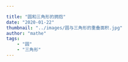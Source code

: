 ```yaml
---

title: "圆和三角形的拥抱"
date: "2020-01-22"
thumbnail: "../images/圆与三角形的重叠面积.jpg"
author: "mathe"
tags: 
    - "圆"
    - "三角形" 
---
```


